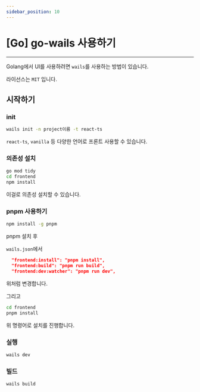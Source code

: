 ```yaml
---
sidebar_position: 10
---
```


# [Go] go-wails 사용하기
---

Golang에서 UI를 사용하려면 `wails`를 사용하는 방법이 있습니다.

라이선스는 `MIT` 입니다.


## 시작하기

### init

```bash
wails init -n project이름 -t react-ts
```

`react-ts`, `vanilla` 등 다양한 언어로 프론트 사용할 수 있습니다.

### 의존성 설치

```bash
go mod tidy
cd frontend
npm install
```

이걸로 의존성 설치할 수 있습니다.

### pnpm 사용하기

```bash
npm install -g pnpm
```

pnpm 설치 후

`wails.json`에서

```json
  "frontend:install": "pnpm install",
  "frontend:build": "pnpm run build",
  "frontend:dev:watcher": "pnpm run dev",
```
위처럼 변경합니다.

그리고 

```bash
cd frontend
pnpm install
```

위 명령어로 설치를 진행합니다.


### 실행

```bash
wails dev
```

### 빌드

```bash
wails build
```
